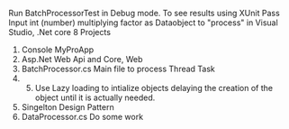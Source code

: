 Run BatchProcessorTest in Debug mode. To see results using XUnit
Pass Input int (number) multiplying factor as Dataobject to "process" in Visual Studio, .Net core 8
Projects
1. Console MyProApp
2. Asp.Net Web Api and Core, Web
3. BatchProcessor.cs Main file to process Thread Task
4. 5. Use Lazy loading to intialize objects delaying the creation of the object until it is actually needed.
6. Singelton Design Pattern 
5. DataProcessor.cs Do some work
